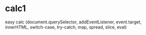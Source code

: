 # calc1
easy calc (document.querySelector, addEventListener, event.target, innerHTML, switch-case, try-catch, map, spread, slice, eval) 
